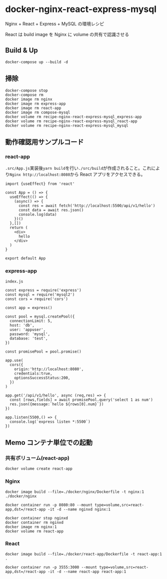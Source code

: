 # docker-nginx-react-express-mysql

Nginx + React + Express + MySQL の環境レシピ

React は build image を Nginx に volume の共有で認識させる

## Build & Up

```
docker-compose up --build -d
```

## 掃除

```
docker-compose stop
docker-compose rm
docker image rm nginx
docker image rm express-app
docker image rm react-app
docker image rm compose-mysql
docker volume rm recipe-nginx-react-express-mysql_express-app
docker volume rm recipe-nginx-react-express-mysql_react-app
docker volume rm recipe-nginx-react-express-mysql_mysql
```

## 動作確認用サンプルコード

### react-app

`.src/App.js`実装後`yarn build`を行い`./src/build`が作成されること。これにより`Nginx http://localhost:8080`から React アプリをアクセスできる。

```
import {useEffect} from 'react'

const App = () => {
  useEffect(() => {
    (async() => {
      const res = await fetch('http://localhost:5500/api/v1/hello')
      const data = await res.json()
      console.log(data)
    })()
  },[])
  return (
    <div>
      hello
    </div>
  )
}

export default App
```

### express-app

`index.js`

```
const express = require('express')
const mysql = require('mysql2')
const cors = require('cors')

const app = express()

const pool = mysql.createPool({
  connectionLimit: 5,
  host: 'db',
  user: 'appuser',
  password: 'mysql',
  database: 'test',
})

const promisePool = pool.promise()

app.use(
  cors({
    origin:'http://localhost:8080',
    credentials:true,
    optionsSuccessStatus:200,
  })
)

app.get('/api/v1/hello', async (req,res) => {
  const [rows,fields] = await promisePool.query('select 1 as num')
  res.json({message:`hello ${rows[0].num}`})
})

app.listen(5500,() => {
  console.log(`express listen *:5500`)
})
```

## Memo コンテナ単位での起動

### 共有ボリューム(react-app)

```
docker volume create react-app
```

### Nginx

```
docker image build --file=./docker/nginx/Dockerfile -t nginx:1 ./docker/nginx
```

```
docker container run -p 8080:80 --mount type=volume,src=react-app,dst=/react-app -it -d --name nginxd nginx:1
```

```
docker container stop nginxd
docker container rm nginxd
docker image rm nginx:1
docker volume rm react-app
```

### React

```
docker image build --file=./docker/react-app/Dockerfile -t react-app:1 .
```

```
docker container run -p 3555:3000 --mount type=volume,src=react-app,dst=/react-app -it -d --name react-app react-app:1
```
